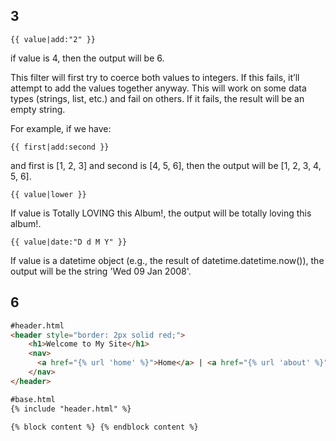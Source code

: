 
## 3
```
{{ value|add:"2" }}
```

if value is 4, then the output will be 6.

This filter will first try to coerce both values to integers. If this fails, it’ll attempt to add the values together anyway. This will work on some data types (strings, list, etc.) and fail on others. If it fails, the result will be an empty string.

For example, if we have:

```
{{ first|add:second }}
```
and first is [1, 2, 3] and second is [4, 5, 6], then the output will be [1, 2, 3, 4, 5, 6].


```
{{ value|lower }}
```
If value is Totally LOVING this Album!, the output will be totally loving this album!.


```
{{ value|date:"D d M Y" }}
```
If value is a datetime object (e.g., the result of datetime.datetime.now()), the output will be the string 'Wed 09 Jan 2008'.


## 6
```html
#header.html
<header style="border: 2px solid red;">
    <h1>Welcome to My Site</h1>
    <nav>
      <a href="{% url 'home' %}">Home</a> | <a href="{% url 'about' %}">About</a>
    </nav>
</header>

#base.html
{% include "header.html" %}

{% block content %} {% endblock content %}

```

```

```

```

```
